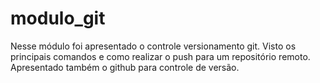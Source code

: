 ﻿# modulo_git

 Nesse módulo foi apresentado o controle versionamento git. Visto os principais comandos e como realizar o push para um repositório remoto.
 Apresentado também o github para controle de versão.
